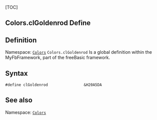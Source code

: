 [TOC]
## Colors.clGoldenrod Define

## Definition
Namespace: [`Colors`](Colors.md)
`Colors.clGoldenrod` Is a global definition within the MyFbFramework, part of the freeBasic framework.
## Syntax

```freeBasic
#define clGoldenrod                &H20A5DA
```

## See also
Namespace: [`Colors`](Colors.md)
